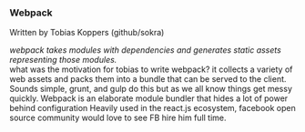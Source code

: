 <section>
    <h3>Webpack</h3>
    <p>Written by Tobias Koppers (github/sokra)</p>
    <span class="fragment fade-in">
        <i>webpack takes modules with dependencies and generates static assets representing those modules.</i>
    </span>
    <aside class="notes">
        what was the motivation for tobias to write webpack?
        it collects a variety of web assets and packs them into a bundle that can be served to the client. Sounds simple,
        grunt, and gulp do this but as we all know things get messy quickly.
        Webpack is an elaborate module bundler that hides a lot of power behind configuration
        Heavily used in the react.js ecosystem, facebook open source community would love to see FB hire him full time.
    </aside>
</section>



